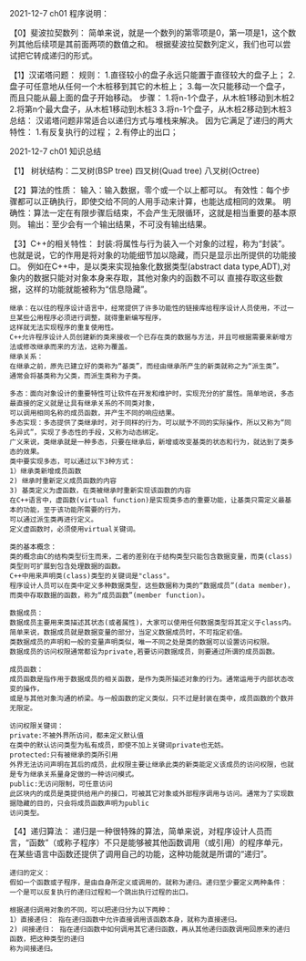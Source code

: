 2021-12-7 ch01 程序说明：

【0】斐波拉契数列：
    简单来说，就是一个数列的第零项是0，第一项是1，这个数列其他后续项是其前面两项的数值之和。
    根据斐波拉契数列定义，我们也可以尝试把它转成递归的形式。
    
【1】汉诺塔问题：
    规则：
    1.直径较小的盘子永远只能置于直径较大的盘子上；
    2.盘子可任意地从任何一个木桩移到其它的木桩上；
    3.每一次只能移动一个盘子，而且只能从最上面的盘子开始移动。
    步骤：
    1.将n-1个盘子，从木桩1移动到木桩2
    2.将第n个最大盘子，从木桩1移动到木桩3
    3.将n-1个盘子，从木桩2移动到木桩3
    总结：
    汉诺塔问题非常适合以递归方式与堆栈来解决。
    因为它满足了递归的两大特性：
    1.有反复执行的过程；
    2.有停止的出口；
    
    
    


2021-12-7 ch01 知识总结

【1】 树状结构：二叉树(BSP tree) 四叉树(Quad tree) 八叉树(Octree)

【2】算法的性质：
    输入：输入数据，零个或一个以上都可以。
    有效性：每个步骤都可以正确执行，即使交给不同的人用手动来计算，也能达成相同的效果。
    明确性：算法一定在有限步骤后结束，不会产生无限循环，这就是相当重要的基本原则。
    输出：至少会有一个输出结果，不可没有输出结果。
    
【3】C++的相关特性：
    封装:将属性与行为装入一个对象的过程，称为“封装”。也就是说，它的作用是将对象的功能细节加以隐藏，而只是显示出所提供的功能接口。
    例如在C++中，是以类来实现抽象化数据类型(abstract data type,ADT),对象内的数据只能对对象本身来存取，其他对象内的函数不可以
    直接存取这些数据，这样的功能就能被称为“信息隐藏”。
    
    继承：在以往的程序设计语言中，经常提供了许多功能性的链接库给程序设计人员使用，不过一旦某些公用程序必须进行调整，就得重新编写程序，
    这样就无法实现程序的重复使用性。
    C++允许程序设计人员创建新的类来接收一个已存在类的数据与方法，并且可根据需要来新增方法或修改继承而来的方法，这称为覆盖。
    继承关系：
    在继承之前，原先已建立好的类称为“基类”，而经由继承所产生的新类就称之为“派生类”。
    通常会将基类称为父类，而派生类称为子类。
    
    多态：面向对象设计的重要特性可让软件在开发和维护时，实现充分的扩展性。简单地说，多态最直接的定义就是让具有继承关系的不同类对象，
    可以调用相同名称的成员函数，并产生不同的响应结果。
    多态实现：多态提供了类继承时，对于同样的行为，可以赋予不同的实际操作，所以又称为“同名异式”，实现了多态性的手段，又称为动态绑定。
    广义来说，类继承就是一种多态，只要在继承后，新增或改变基类的状态和行为，就达到了类多态的效果。
    类中要实现多态，可以通过以下3种方式：
    1）继承类新增成员函数
    2) 继承时重新定义成员函数的内容
    3) 基类定义为虚函数，在类被继承时重新实现该函数的内容
    在C++语言中，虚函数(virtual function)是实现类多态的重要功能，让基类只需定义最基本的功能，至于该功能所需要的行为，
    可以通过派生类再进行定义。
    定义虚函数时，必须使用virtual关键词。
    
    类的基本概念：
    类的概念由C的结构类型衍生而来，二者的差别在于结构类型只能包含数据变量，而类(class)类型则可扩展到包含处理数据的函数。
    C++中用来声明类(class)类型的关键词是"class"。
    程序设计人员可以在类中定义多种数据类型，这些数据称为类的“数据成员”(data member)，而类中存取数据的函数，称为“成员函数”(member function)。
    
    数据成员：
    数据成员主要用来类描述其状态(或者属性)，大家可以使用任何数据类型将其定义于class内。
    简单来说，数据成员就是数据变量的部分，当定义数据成员时，不可指定初值。
    类数据成员的声明和一般的变量声明类似，唯一不同之处是类的数据可以设置访问权限。
    数据成员的访问权限通常都设为private,若要访问数据成员，则要通过所谓的成员函数。
    
    成员函数：
    成员函数是指作用于数据成员的相关函数，是作为类所描述对象的行为。通常运用于内部状态改变的操作，
    或是与其他对象沟通的桥梁。与一般函数的定义类似，只不过是封装在类中，成员函数的个数并无限定。
    
    访问权限关键词：
    private:不被外界所访问，都未定义默认值
    在类中的默认访问类型为私有成员，即使不加上关键词private也无妨。
    protected:只有被继承的类所引用
    外界无法访问声明在其后的成员，此权限主要让继承此类的新类能定义该成员的访问权限，也就是专为继承关系量身定做的一种访问模式。
    public:无访问限制，可任意访问
    此区块内的成员是类提供给用户的接口，可被其它对象或外部程序调用与访问。通常为了实现数据隐藏的目的，只会将成员函数声明为public
    访问类型。

【4】递归算法：
    递归是一种很特殊的算法，简单来说，对程序设计人员而言，“函数”（或称子程序）不只是能够被其他函数调用（或引用）的程序单元，
    在某些语言中函数还提供了调用自己的功能，这种功能就是所谓的“递归”。
    
    递归的定义：
    假如一个函数或子程序，是由自身所定义或调用的，就称为递归。递归至少要定义两种条件：
    一个是可以反复执行的递归过程和一个跳出执行过程的出口。
    
    根据递归调用对象的不同，可以把递归分为以下两种：
    1）直接递归： 指在递归函数中允许直接调用该函数本身，就称为直接递归。
    2) 间接递归： 指在递归函数中如何调用其它递归函数，再从其他递归函数调用回原来的递归函数，把这种类型的递归
    称为间接递归。
    
  
    
    

